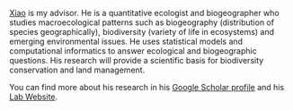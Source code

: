 [Xiao](https://lab.fengxiao.info) is my advisor. He is a quantitative ecologist and biogeographer who studies macroecological patterns such as biogeography (distribution of species geographically), biodiversity (variety of life in ecosystems) and emerging environmental issues. He uses statistical models and computational informatics to answer ecological and biogeographic questions. His research will provide a scientific basis for biodiversity conservation and land management.

You can find more about his research in his [Google Scholar profile](https://scholar.google.com/citations?user=YmXvK3wAAAAJ&hl=en) and his [Lab Website](https://lab.fengxiao.info).
